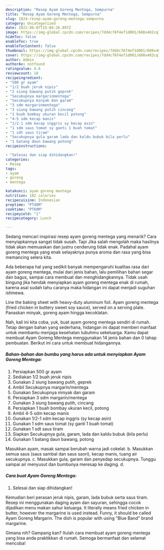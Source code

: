 ```yaml
---
description: "Resep Ayam Goreng Mentega, Sempurna"
title: "Resep Ayam Goreng Mentega, Sempurna"
slug: 1824-resep-ayam-goreng-mentega-sempurna
category: Uncategorized
date: 2022-06-07T15:04:26.897Z
image: https://img-global.cpcdn.com/recipes/7dd4c76f4ef1d001/680x482cq70/ayam-goreng-mentega-foto-resep-utama.jpg
hideToc: false
enableToc: true
enableTocContent: false
thumbnail: https://img-global.cpcdn.com/recipes/7dd4c76f4ef1d001/680x482cq70/ayam-goreng-mentega-foto-resep-utama.jpg
cover: https://img-global.cpcdn.com/recipes/7dd4c76f4ef1d001/680x482cq70/ayam-goreng-mentega-foto-resep-utama.jpg
author: Admin
authorAv: notfound
ratingvalue: 4.6
reviewcount: 18
recipeingredient:
- "500 gr ayam"
- "1/2 buah jeruk nipis"
- "2 siung bawang putih geprek"
- "Secukupnya margarinmentega"
- "Secukupnya minyak dan garam"
- "3 sdm margarinmentega"
- "3 siung bawang putih cincang"
- "1 buah bombay ukuran kecil potong"
- "4-5 sdm kecap manis"
- "1/2-1 sdm kecap inggris sy kecap asin"
- "1 sdm saus tomat sy ganti 1 buah tomat"
- "1 sdt saus tiram"
- "Secukupnya gula garam lada dan kaldu bubuk bila perlu"
- "1 batang daun bawang potong"
recipeinstructions:

- "Selesai dan siap dihidangkan!"
categories:
- Resep
tags:
- ayam
- goreng
- mentega

katakunci: ayam goreng mentega 
nutrition: 182 calories
recipecuisine: Indonesian
preptime: "PT40M"
cooktime: "PT60M"
recipeyield: "1"
recipecategory: Lunch

---
```



Sedang mencari inspirasi resep ayam goreng mentega yang menarik? Cara menyiapkannya sangat tidak susah. Tapi Jika salah mengolah maka hasilnya tidak akan memuaskan dan justru cenderung tidak enak. Padahal ayam goreng mentega yang enak selayaknya punya aroma dan rasa yang bisa memancing selera kita.


Ada beberapa hal yang sedikit banyak mempengaruhi kualitas rasa dari ayam goreng mentega, mulai dari jenis bahan, lalu pemilihan bahan segar dan bagus, sampai cara membuat dan menghidangkannya. Tidak usah bingung jika hendak menyiapkan ayam goreng mentega enak di rumah, karena asal sudah tahu caranya maka hidangan ini dapat menjadi suguhan istimewa.

Line the baking sheet with heavy-duty aluminum foil. Ayam goreng mentega (fried chicken in buttery sweet soy sauce), served on a serving plate. Panaskan minyak, goreng ayam hingga kecoklatan.


Nah, kali ini kita coba, yuk, buat ayam goreng mentega sendiri di rumah. Tetap dengan bahan yang sederhana, hidangan ini dapat memberi manfaat untuk membantu menjaga kesehatan tubuhmu sekeluarga. Kamu dapat membuat Ayam Goreng Mentega menggunakan 14 jenis bahan dan 0 tahap pembuatan. Berikut ini cara untuk membuat hidangannya.

<!--inarticleads1-->

##### Bahan-bahan dan bumbu yang harus ada untuk menyiapkan Ayam Goreng Mentega:

1. Persiapkan 500 gr ayam
1. Sediakan 1/2 buah jeruk nipis
1. Gunakan 2 siung bawang putih, geprek
1. Ambil Secukupnya margarin/mentega
1. Gunakan Secukupnya minyak dan garam
1. Persiapkan 3 sdm margarin/mentega
1. Gunakan 3 siung bawang putih, cincang
1. Persiapkan 1 buah bombay ukuran kecil, potong
1. Ambil 4-5 sdm kecap manis
1. Gunakan 1/2-1 sdm kecap inggris (sy kecap asin)
1. Gunakan 1 sdm saus tomat (sy ganti 1 buah tomat)
1. Gunakan 1 sdt saus tiram
1. Siapkan Secukupnya gula, garam, lada dan kaldu bubuk (bila perlu)
1. Gunakan 1 batang daun bawang, potong


Masukkan ayam, masak sampai berubah warna jadi cokelat. b. Masukkan semua saus (saus sambal dan saus saori), kecap manis, tuang air secukupnya. c. Masukkan gula, garam dan penyedap secukupnya. Tunggu sampai air menyusut dan bumbunya meresap ke daging. d. 

<!--inarticleads2-->

##### Cara buat Ayam Goreng Mentega:


1. Selesai dan siap dihidangkan!

Kemudian beri perasan jeruk nipis, garam, lada bubuk serta saus tiram. Resep ini menggunakan daging ayam dan sayuran, sehingga cocok dijadikan menu makan sahur keluarga. It literally means fried chicken in butter, however the margarine is used instead. Funny, it should be called Ayam Goreng Margarin. The dish is popular with using &#34;Blue Band&#34; brand margarine. 

Gimana nih? Gampang kan? Itulah cara membuat ayam goreng mentega yang bisa anda praktikkan di rumah. Semoga bermanfaat dan selamat mencoba!
